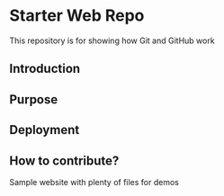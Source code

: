 # Starter Web Repo

This repository is for showing how Git and GitHub work

## Introduction

## Purpose

## Deployment

## How to contribute?

Sample website with plenty of files for demos